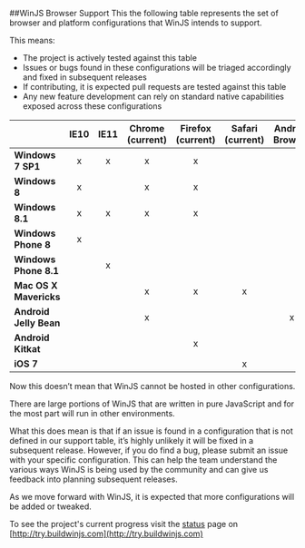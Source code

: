 ##WinJS Browser Support
This the following table represents the set of browser and platform configurations that WinJS intends to support.

This means:
* The project is actively tested against this table
* Issues or bugs found in these configurations will be triaged accordingly and fixed in subsequent releases
* If contributing, it is expected pull requests are tested against this table
* Any new feature development can rely on standard native capabilities exposed across these configurations

|   | IE10 | IE11 | Chrome (current) | Firefox (current) | Safari (current) | Android Browser |
|---|:---:|:---:|:---:|:---:|:---:|:---:|
| __Windows 7 SP1__ | x | x | x | x | | |
| __Windows 8__ | x | | x | x | | |
| __Windows 8.1__ | x | x | x | x | 
| __Windows Phone 8__ | x | | | | |
| __Windows Phone 8.1__ | | x | | | |
| __Mac OS X Mavericks__ | | | x | x | x |
| __Android Jelly Bean__ | | | x | | | x |
| __Android Kitkat__ | | | | x |
| __iOS 7__ | | | | | x |

Now this doesn’t mean that WinJS cannot be hosted in other configurations.

There are large portions of WinJS that are written in pure JavaScript and for the most part will run in other environments.

What this does mean is that if an issue is found in a configuration that is not defined in our support table, it’s highly unlikely it will be fixed in a subsequent release. However, if you do find a bug, please submit an issue with your specific configuration. This can help the team understand the various ways WinJS is being used by the community and can give us feedback into planning subsequent releases. 
 
As we move forward with WinJS, it is expected that more configurations will be added or tweaked. 

To see the project's current progress visit the [status](http://try.buildwinjs.com) page on [http://try.buildwinjs.com](http://try.buildwinjs.com)


 